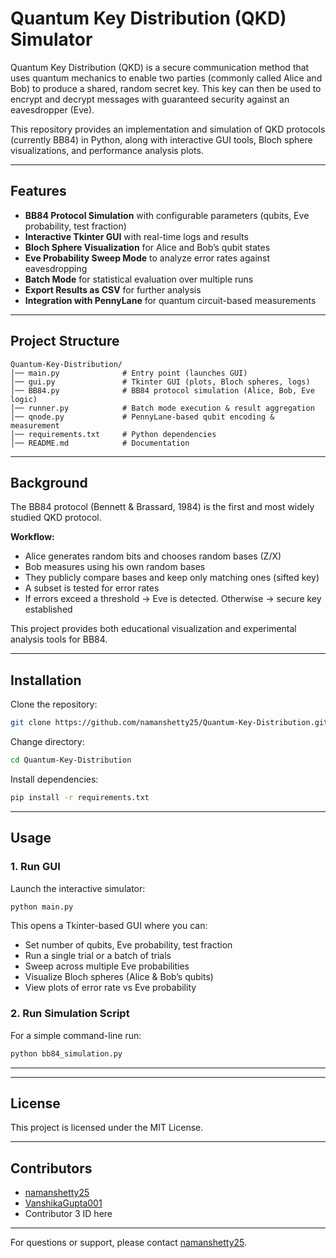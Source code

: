 # Quantum Key Distribution (QKD) Simulator

Quantum Key Distribution (QKD) is a secure communication method that uses quantum mechanics to enable two parties (commonly called Alice and Bob) to produce a shared, random secret key. This key can then be used to encrypt and decrypt messages with guaranteed security against an eavesdropper (Eve).

This repository provides an implementation and simulation of QKD protocols (currently BB84) in Python, along with interactive GUI tools, Bloch sphere visualizations, and performance analysis plots.

---

## Features

- **BB84 Protocol Simulation** with configurable parameters (qubits, Eve probability, test fraction)
- **Interactive Tkinter GUI** with real-time logs and results
- **Bloch Sphere Visualization** for Alice and Bob’s qubit states
- **Eve Probability Sweep Mode** to analyze error rates against eavesdropping
- **Batch Mode** for statistical evaluation over multiple runs
- **Export Results as CSV** for further analysis
- **Integration with PennyLane** for quantum circuit-based measurements

---

## Project Structure

```
Quantum-Key-Distribution/
│── main.py              # Entry point (launches GUI)
│── gui.py               # Tkinter GUI (plots, Bloch spheres, logs)
│── BB84.py              # BB84 protocol simulation (Alice, Bob, Eve logic)
│── runner.py            # Batch mode execution & result aggregation
│── qnode.py             # PennyLane-based qubit encoding & measurement
│── requirements.txt     # Python dependencies
│── README.md            # Documentation
```

---

## Background

The BB84 protocol (Bennett & Brassard, 1984) is the first and most widely studied QKD protocol.

**Workflow:**

- Alice generates random bits and chooses random bases (Z/X)
- Bob measures using his own random bases
- They publicly compare bases and keep only matching ones (sifted key)
- A subset is tested for error rates
- If errors exceed a threshold → Eve is detected. Otherwise → secure key established

This project provides both educational visualization and experimental analysis tools for BB84.

---

## Installation

Clone the repository:
```bash
git clone https://github.com/namanshetty25/Quantum-Key-Distribution.git
```

Change directory:
```bash
cd Quantum-Key-Distribution
```

Install dependencies:
```bash
pip install -r requirements.txt
```

---

## Usage

### 1. Run GUI

Launch the interactive simulator:
```bash
python main.py
```
This opens a Tkinter-based GUI where you can:
- Set number of qubits, Eve probability, test fraction
- Run a single trial or a batch of trials
- Sweep across multiple Eve probabilities
- Visualize Bloch spheres (Alice & Bob’s qubits)
- View plots of error rate vs Eve probability

### 2. Run Simulation Script

For a simple command-line run:
```bash
python bb84_simulation.py
```

---

---

## License

This project is licensed under the MIT License.

---

## Contributors

- [namanshetty25](https://github.com/namanshetty25)
- [VanshikaGupta001](https://github.com/VanshikaGupta001)
- Contributor 3 ID here

---

For questions or support, please contact [namanshetty25](https://github.com/namanshetty25).
